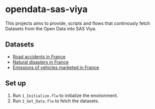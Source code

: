 # opendata-sas-viya

This projects aims to provide, scripts and flows that continously fetch Datasets from the Open Data into SAS Viya.

## Datasets

- [Road accidents in France](https://www.data.gouv.fr/fr/datasets/bases-de-donnees-annuelles-des-accidents-corporels-de-la-circulation-routiere-annees-de-2005-a-2021/)
- [Natural disasters in France](https://www.georisques.gouv.fr/donnees/bases-de-donnees/base-gaspar)
- [Emissions of vehicles marketed in France](https://carlabelling.ademe.fr/)

## Set up

1. Run `1_Initialize.flw` to initialize the environment.
2. Run `2_Get_Data.flw` to fetch the datasets.